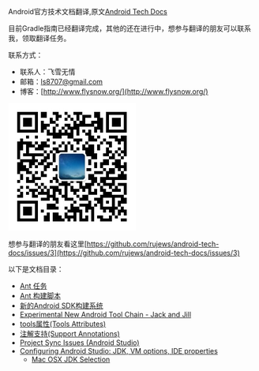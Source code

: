 Android官方技术文档翻译,原文[Android Tech Docs](http://tools.android.com/tech-docs)

目前Gradle指南已经翻译完成，其他的还在进行中，想参与翻译的朋友可以联系我，领取翻译任务。

联系方式：

* 联系人：飞雪无情
* 邮箱：<ls8707@gmail.com>
* 博客：[http://www.flysnow.org/](http://www.flysnow.org/)

![扫码关注](qrcode_for_weixin.jpg)

想参与翻译的朋友看这里[https://github.com/rujews/android-tech-docs/issues/3](https://github.com/rujews/android-tech-docs/issues/3)

以下是文档目录：

* [Ant 任务](ant-tasks.md)
* [Ant 构建脚本](ant-build-script.md)
* [新的Android SDK构建系统](new-build-system/README.md)
* [Experimental New Android Tool Chain - Jack and Jill](jackandjill.md)
* [tools属性(Tools Attributes)](tools-attributes.md)
* [注解支持(Support Annotations)](support-annotations.md)
* [Project Sync Issues (Android Studio)](project-sync-issues-android-studio.md)
* [Configuring Android Studio: JDK, VM options, IDE properties](configuration/README.md)
    * [Mac OSX JDK Selection](configuration/osx-jdk.md)
